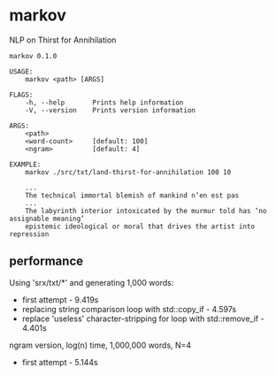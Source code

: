# markov
NLP on Thirst for Annihilation
```
markov 0.1.0

USAGE:
    markov <path> [ARGS]

FLAGS:
    -h, --help       Prints help information
    -V, --version    Prints version information

ARGS:
    <path>          
    <word-count>     [default: 100]
    <ngram>          [default: 4]

EXAMPLE:
    markov ./src/txt/land-thirst-for-annihilation 100 10

    ...
    The technical immortal blemish of mankind n’en est pas
    ...
    The labyrinth interior intoxicated by the murmur told has ‘no assignable meaning’
    epistemic ideological or moral that drives the artist into repression

```

## performance

Using 'srx/txt/*' and generating 1,000 words:
- first attempt - 9.419s
- replacing string comparison loop with std::copy_if - 4.597s
- replace 'useless' character-stripping for loop with std::remove_if - 4.401s

ngram version, log(n) time, 1,000,000 words, N=4
- first attempt - 5.144s

